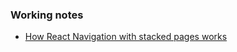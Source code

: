 ### Working notes

- [How React Navigation with stacked pages works](https://reactnavigation.org/docs/navigating/)
